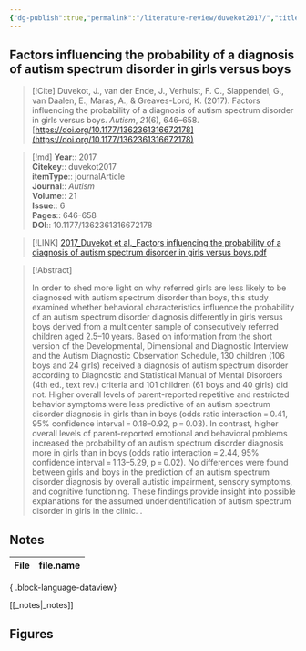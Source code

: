 ```yaml
---
{"dg-publish":true,"permalink":"/literature-review/duvekot2017/","title":"Factors influencing the probability of a diagnosis of autism spectrum disorder in girls versus boys"}
---
```



## Factors influencing the probability of a diagnosis of autism spectrum disorder in girls versus boys

> [!Cite]
> Duvekot, J., van der Ende, J., Verhulst, F. C., Slappendel, G., van Daalen, E., Maras, A., & Greaves-Lord, K. (2017). Factors influencing the probability of a diagnosis of autism spectrum disorder in girls versus boys. _Autism_, _21_(6), 646–658. [https://doi.org/10.1177/1362361316672178](https://doi.org/10.1177/1362361316672178)


>[!md]
> **Year**:: 2017   
> **Citekey**:: duvekot2017  
> **itemType**:: journalArticle  
> **Journal**:: *Autism*  
> **Volume**:: 21  
> **Issue**:: 6   
> **Pages**:: 646-658  
> **DOI**:: 10.1177/1362361316672178    

> [!LINK] 
> [2017_Duvekot et al._Factors influencing the probability of a diagnosis of autism spectrum disorder in girls versus boys.pdf](zotero://select/library/items/VCIIXYTU)

> [!Abstract]
>
> In order to shed more light on why referred girls are less likely to be diagnosed with autism spectrum disorder than boys, this study examined whether behavioral characteristics influence the probability of an autism spectrum disorder diagnosis differently in girls versus boys derived from a multicenter sample of consecutively referred children aged 2.5–10 years. Based on information from the short version of the Developmental, Dimensional and Diagnostic Interview and the Autism Diagnostic Observation Schedule, 130 children (106 boys and 24 girls) received a diagnosis of autism spectrum disorder according to Diagnostic and Statistical Manual of Mental Disorders (4th ed., text rev.) criteria and 101 children (61 boys and 40 girls) did not. Higher overall levels of parent-reported repetitive and restricted behavior symptoms were less predictive of an autism spectrum disorder diagnosis in girls than in boys (odds ratio interaction = 0.41, 95% confidence interval = 0.18–0.92, p = 0.03). In contrast, higher overall levels of parent-reported emotional and behavioral problems increased the probability of an autism spectrum disorder diagnosis more in girls than in boys (odds ratio interaction = 2.44, 95% confidence interval = 1.13–5.29, p = 0.02). No differences were found between girls and boys in the prediction of an autism spectrum disorder diagnosis by overall autistic impairment, sensory symptoms, and cognitive functioning. These findings provide insight into possible explanations for the assumed underidentification of autism spectrum disorder in girls in the clinic.
>.
> 


## Notes

| File | file.name |
| ---- | --------- |

{ .block-language-dataview}

[[_notes\|_notes]]

## Figures

